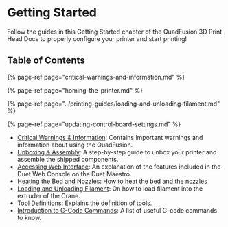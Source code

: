 # Getting Started

Follow the guides in this Getting Started chapter of the QuadFusion 3D Print Head Docs to properly configure your printer and start printing!

## Table of Contents

{% page-ref page="critical-warnings-and-information.md" %}

{% page-ref page="homing-the-printer.md" %}

{% page-ref page="../printing-guides/loading-and-unloading-filament.md" %}

{% page-ref page="updating-control-board-settings.md" %}

* [Critical Warnings & Information](critical-warnings-and-information.md): Contains important warnings and information about using the QuadFusion.
* [Unboxing & Assembly](./): A step-by-step guide to unbox your printer and assemble the shipped components.
* [Accessing Web Interface](): An explanation of the features included in the Duet Web Console on the Duet Maestro.
* [Heating the Bed and Nozzles](): How to heat the bed and the nozzles
* [Loading and Unloading Filament](../printing-guides/loading-and-unloading-filament.md): On how to load filament into the extruder of the Crane.
* [Tool Definitions](../printing-guides/tool-definitions.md): Explains the definition of tools.
* [Introduction to G-Code Commands](../beginner-guides/beginner-introduction-to-g-code-commands.md): A list of useful G-code commands to know.


